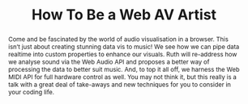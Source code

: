 ---
title: "How To Be a Web AV Artist"
speaker: Ruth John
event: CascadiaJS 2018
tags: ["Web MIDI", "Web Audio", "Data Visualization"]
abstract: "Come and be fascinated by the world of audio visualisation in a browser. This isn’t just about creating stunning data vis to music! We see how we can pipe data realtime into custom properties to enhance our visuals. Ruth will re-address how we analyse sound via the Web Audio API and proposes a better way of processing the data to better suit music. And, to top it all off, we harness the Web MIDI API for full hardware control as well. You may not think it, but this really is a talk with a great deal of take-aways and new techniques for you to consider in your coding life."
ytId: Dt4I-96C-pg
layout: talk
---